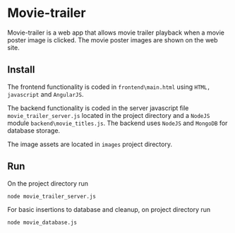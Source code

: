 # Movie-trailer

Movie-trailer is a web app that allows movie trailer playback when a movie poster image is clicked. The movie poster images are shown on the web site.

Install
-------
The frontend functionality is coded in `frontend\main.html` using `HTML, javascript` and `AngularJS`.

The backend functionality is coded in the server javascript file `movie_trailer_server.js` located in the project directory and a `NodeJS` module `backend\movie_titles.js`. The backend uses `NodeJS` and `MongoDB` for database storage.

The image assets are located in `images` project directory.


Run
---
On the project directory run

`node movie_trailer_server.js`

For basic insertions to database and cleanup, on project directory run

`node movie_database.js`

